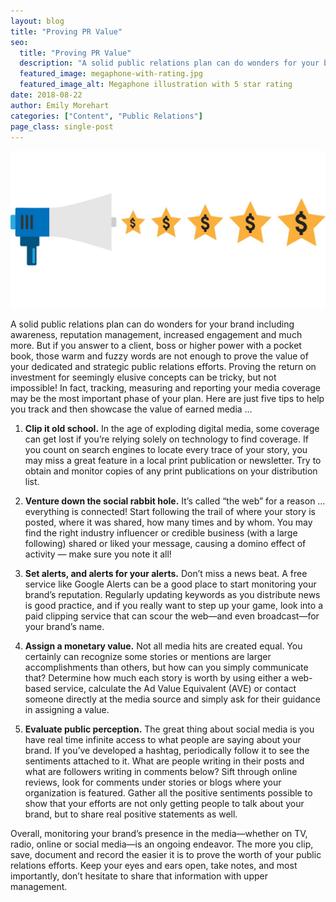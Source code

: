 ```yaml
---
layout: blog
title: "Proving PR Value"
seo:
  title: "Proving PR Value"
  description: "A solid public relations plan can do wonders for your brand including reputation management, increased engagement, brand awareness and much more."
  featured_image: megaphone-with-rating.jpg
  featured_image_alt: Megaphone illustration with 5 star rating
date: 2018-08-22
author: Emily Morehart
categories: ["Content", "Public Relations"]
page_class: single-post
---
```


![Megaphone illustration with 5 star rating](megaphone-with-rating.jpg)

A solid public relations plan can do wonders for your brand including awareness, reputation management, increased engagement and much more. But if you answer to a client, boss or higher power with a pocket book, those warm and fuzzy words are not enough to prove the value of your dedicated and strategic public relations efforts. Proving the return on investment for seemingly elusive concepts can be tricky, but not impossible! In fact, tracking, measuring and reporting your media coverage may be the most important phase of your plan. Here are just five tips to help you track and then showcase the value of earned media …

1. **Clip it old school.** In the age of exploding digital media, some coverage can get lost if you’re relying solely on technology to find coverage. If you count on search engines to locate every trace of your story, you may miss a great feature in a local print publication or newsletter. Try to obtain and monitor copies of any print publications on your distribution list.

2. **Venture down the social rabbit hole.** It’s called “the web” for a reason … everything is connected! Start following the trail of where your story is posted, where it was shared, how many times and by whom. You may find the right industry influencer or credible business (with a large following) shared or liked your message, causing a domino effect of activity — make sure you note it all!

3. **Set alerts, and alerts for your alerts.** Don’t miss a news beat. A free service like Google Alerts can be a good place to start monitoring your brand’s reputation. Regularly updating keywords as you distribute news is good practice, and if you really want to step up your game, look into a paid clipping service that can scour the web—and even broadcast—for your brand’s name.

4. **Assign a monetary value.** Not all media hits are created equal. You certainly can recognize some stories or mentions are larger accomplishments than others, but how can you simply communicate that? Determine how much each story is worth by using either a web-based service, calculate the Ad Value Equivalent (AVE) or contact someone directly at the media source and simply ask for their guidance in assigning a value.

5. **Evaluate public perception.** The great thing about social media is you have real time infinite access to what people are saying about your brand. If you’ve developed a hashtag, periodically follow it to see the sentiments attached to it. What are people writing in their posts and what are followers writing in comments below? Sift through online reviews, look for comments under stories or blogs where your organization is featured. Gather all the positive sentiments possible to show that your efforts are not only getting people to talk about your brand, but to share real positive statements as well.

Overall, monitoring your brand’s presence in the media—whether on TV, radio, online or social media—is an ongoing endeavor. The more you clip, save, document and record the easier it is to prove the worth of your public relations efforts. Keep your eyes and ears open, take notes, and most importantly, don’t hesitate to share that information with upper management.
